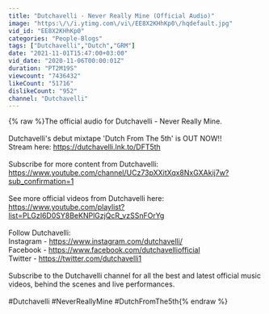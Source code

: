 ```yaml
---
title: "Dutchavelli - Never Really Mine (Official Audio)"
image: "https:\/\/i.ytimg.com\/vi\/EE8X2KHhKp0\/hqdefault.jpg"
vid_id: "EE8X2KHhKp0"
categories: "People-Blogs"
tags: ["Dutchavelli","Dutch","GRM"]
date: "2021-11-01T15:47:00+03:00"
vid_date: "2020-11-06T00:00:01Z"
duration: "PT2M19S"
viewcount: "7436432"
likeCount: "51716"
dislikeCount: "952"
channel: "Dutchavelli"
---
```

{% raw %}The official audio for Dutchavelli - Never Really Mine.<br /><br />Dutchavelli's debut mixtape 'Dutch From The 5th' is OUT NOW!!<br />Stream here: <a rel="nofollow" target="blank" href="https://dutchavelli.lnk.to/DFT5th">https://dutchavelli.lnk.to/DFT5th</a><br /><br />Subscribe for more content from Dutchavelli: <a rel="nofollow" target="blank" href="https://www.youtube.com/channel/UCz73pXXitXqx8NxGXAkij7w?sub_confirmation=1">https://www.youtube.com/channel/UCz73pXXitXqx8NxGXAkij7w?sub_confirmation=1</a><br /><br />See more official videos from Dutchavelli here:<br /><a rel="nofollow" target="blank" href="https://www.youtube.com/playlist?list=PLGzI6D0SY8BeKNPlGzjQcR_vzSSnFOrYg">https://www.youtube.com/playlist?list=PLGzI6D0SY8BeKNPlGzjQcR_vzSSnFOrYg</a><br /><br />Follow Dutchavelli:<br />Instagram - <a rel="nofollow" target="blank" href="https://www.instagram.com/dutchavelli/">https://www.instagram.com/dutchavelli/</a><br />Facebook - <a rel="nofollow" target="blank" href="https://www.facebook.com/dutchavelliofficial">https://www.facebook.com/dutchavelliofficial</a><br />Twitter - <a rel="nofollow" target="blank" href="https://twitter.com/dutchavelli1">https://twitter.com/dutchavelli1</a> <br /><br />Subscribe to the Dutchavelli channel for all the best and latest official music videos, behind the scenes and live performances.<br /><br />#Dutchavelli #NeverReallyMine #DutchFromThe5th{% endraw %}
